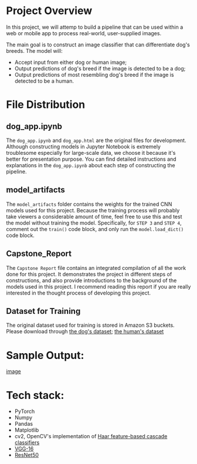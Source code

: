 # Project Overview

In this project, we will attemp to build a pipeline that can be used within a web or mobile app to process real-world, user-supplied images. 

The main goal is to construct an image classifier that can differentiate dog's breeds. The model will:
* Accept input from either dog or human image;
* Output predictions of dog's breed if the image is detected to be a dog;
* Output predictions of most resembling dog's breed if the image is detected to be a human.

# File Distribution

## dog_app.ipynb

The `dog_app.ipynb` and `dog_app.html` are the original files for development. Although constructing models in Jupyter Notebook is extremely troublesome especially for large-scale data, we choose it because it's better for presentation purpose. You can find detailed instructions and explanations in the `dog_app.ipynb` about each step of constructing the pipeline.

## model_artifacts

The `model_artifacts` folder contains the weights for the trained CNN models used for this project. Because the training process will probably take viewers a considerable amount of time, feel free to use this and test the model without training the model. Specifically, for `STEP 3` and `STEP 4`, comment out the `train()` code block, and only run the `model.load_dict()` code block.

## Capstone_Report

The `Capstone Report` file contains an integrated compilation of all the work done for this project. It demonstrates the project in different steps of constructions, and also provide introductions to the background of the models used in this project. I recommend reading this report if you are really interested in the thought process of developing this project.

## Dataset for Training

The original dataset used for training is stored in Amazon S3 buckets. Please download through [the dog's dataset](https://s3-us-west-1.amazonaws.com/udacity-aind/dog-project/dogImages.zip); [the human's dataset](https://s3-us-west-1.amazonaws.com/udacity-aind/dog-project/lfw.zip)

# Sample Output:

[image](https://github.com/dw6ja/DogBreed_CNN/blob/master/image_readme/1.jpg)


# Tech stack:

* PyTorch
* Numpy
* Pandas
* Matplotlib
* cv2, OpenCV's implementation of [Haar feature-based cascade classifiers](https://docs.opencv.org/trunk/d7/d8b/tutorial_py_face_detection.html)
* [VGG-16](https://neurohive.io/en/popular-networks/vgg16/)
* [ResNet50](https://www.mathworks.com/help/deeplearning/ref/resnet50.html)


